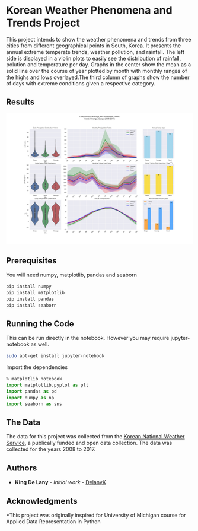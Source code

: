 # Korean Weather Phenomena and Trends Project

This project intends to show the weather phenomena and trends from three cities from different geographical points in South, Korea. It presents the annual extreme temperate trends, weather pollution, and rainfall. The left side is displayed in a violin plots to easily see the distribution of rainfall, polution and temperature per day. Graphs in the center show the mean as a solid line over the course of year plotted by month with monthly ranges of the highs and lows overlayed.The third column of graphs show the number of days with extreme conditions given a respective category.

##  Results
![alt Korean Weather Trends](https://raw.githubusercontent.com/delanyk/Data_Analytics/master/Korean_Weather_Trends/Annual_trends_korea.jpg)


## Prerequisites
You will need numpy, matplotlib, pandas and seaborn

```bash
pip install numpy
pip install matplotlib
pip install pandas
pip install seaborn
```


## Running the Code

This can be run directly in the notebook.
However you may require jupyter-notebook as well.


```bash
sudo apt-get install jupyter-notebook
```

Import the dependencies

```python
% matplotlib notebook
import matplotlib.pyplot as plt
import pandas as pd
import numpy as np
import seaborn as sns
```


## The Data

The data for this project was collected from the [Korean National Weather Service](http://www.kma.go.kr/eng/index.jsp), a publically funded and open data collection. The data was collected for the years 2008 to 2017.


## Authors

* **King De Lany** - *Initial work* - [DelanyK](https://github.com/DelanyK)


## Acknowledgments

*This project was originally inspired for University of Michigan course for Applied Data Representation in Python

